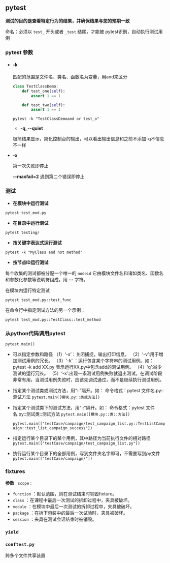 ## pytest

 

**测试的目的是查看特定行为的结果，并确保结果与您的预期一致** 



命名：必须以 `test_` 开头或者 `_test` 结尾，才能被 pytest识别，自动执行测试用例





### pytest 参数

- #### -k

  匹配的范围是文件名、类名、函数名为变量，用and来区分 

  ```python
  class TestClassDemo:
      def test_one(self):
          assert 1 == 1
  
      def test_two(self):
          assert 1 == 1
  ```

   `` pytest -k "TestClassDemoand or test_o" ``

  

  -  **-q, --quiet**

   极简结果显示，简化控制台的输出，可以看出输出信息和之前不添加-q不信息不一样

- **-x**

  第一次失败即停止

  **--maxfail=2**  遇到第二个错误即停止

  

  

  

### 测试

-  **在模块中运行测试** 

  `pytest test_mod.py`

-  **在目录中运行测试** 

  `pytest testing/`

-  **按关键字表达式运行测试** 

  `pytest -k "MyClass and not method"`

-  **按节点ID运行测试** 

  每个收集的测试都被分配一个唯一的 `nodeid` 它由模块文件名和诸如类名、函数名和参数化参数等说明符组成，用 `::` 字符。 

   在模块内运行特定测试 

  `pytest test_mod.py::test_func`

   在命令行中指定测试方法的另一个示例： 

  `pytest test_mod.py::TestClass::test_method`

### 从python代码调用pytest

`pytest.main()`

- 可以指定参数和路径
  （1）‘-s’：关闭捕捉，输出打印信息。
  （2）‘-v’:用于增加测试用例的冗长。
  （3）‘-k’ ：运行包含某个字符串的测试用例。如：pytest -k add XX.py 表示运行XX.py中包含add的测试用例。
  （4）‘q’:减少测试的运行冗长。
  （5）‘-x’:出现一条测试用例失败就退出测试。在调试阶段非常有用，当测试用例失败时，应该先调试通过，而不是继续执行测试用例。

- 指定某个测试类或测试方法，用“::”隔开。如：
  命令格式：pytest 文件名.py::测试方法
  `pytest.main([模块.py::类或方法])`

- 指定某个测试类下的测试方法，用“::”隔开。如：
  命令格式：pytest 文件名.py::测试类::测试方法
  `pytest.main([模块.py::类::方法])`

  `pytest.main(["testCase/campaign/test_campaign_list.py::TestListCampaign::test_list_campaign_success"])`

- 指定运行某个目录下的某个用例，其中路径为当前执行文件的相对路径
  `pytest.main(["testCase/campaign/test_campaign_list.py"])`

- 执行运行某个目录下的全部用例，写到文件夹名字即可，不需要写到py文件
      `pytest.main(["testCase/campaign/"])`



### fixtures

**参数**
` scope` :  

- `function` ：默认范围，则在测试结束时销毁fixture。
- `class` ：在课程中最后一次测试的拆卸过程中，夹具被破坏。
- `module` ：在模块中最后一次测试的拆卸过程中，夹具被破坏。
- `package` ：在拆下包装中的最后一次试验时，夹具被破坏。
- `session` ：夹具在测试会话结束时被销毁。



### `yield` 



### `conftest.py` 

跨多个文件共享装置